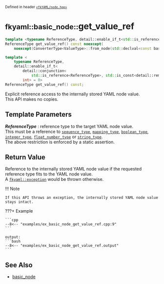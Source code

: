 <small>Defined in header [`<fkYAML/node.hpp>`](https://github.com/fktn-k/fkYAML/blob/develop/include/fkYAML/node.hpp)</small>

# <small>fkyaml::basic_node::</small>get_value_ref

```cpp
template <typename ReferenceType, detail::enable_if_t<std::is_reference<ReferenceType>::value, int> = 0>
ReferenceType get_value_ref() const noexcept(
    noexcept(ConverterType<ValueType>::from_node(std::declval<const basic_node&>(), std::declval<ValueType&>())));

template <
    typename ReferenceType,
    detail::enable_if_t<
        detail::conjunction<
            std::is_reference<ReferenceType>, std::is_const<detail::remove_reference_t<ReferenceType>>>::value,
        int> = 0>
ReferenceType get_value_ref() const;
```

Explicit reference access to the internally stored YAML node value.  
This API makes no copies.  

## **Template Parameters**

***ReferenceType***
:   reference type to the target YAML node value.  
    This must be a reference to [`sequence_type`](sequence_type.md), [`mapping_type`](mapping_type.md), [`boolean_type`](boolean_type.md), [`integer_type`](integer_type.md), [`float_number_type`](float_number_type.md) or [`string_type`](string_type.md).  
    The above restriction is enforced by a static assertion.

## **Return Value**

Reference to the internally stored YAML node value if the requested reference type fits to the YAML node value.  
A [`fkyaml::exception`](../exception/index.md) would be thrown otherwise.  

!!! Note

    If this API throws an exception, the internally stored YAML node value stays intact.

???+ Example

    ```cpp
    --8<-- "examples/ex_basic_node_get_value_ref.cpp:9"
    ```

    output:
    ```bash
    --8<-- "examples/ex_basic_node_get_value_ref.output"
    ```

## **See Also**

* [basic_node](index.md)
